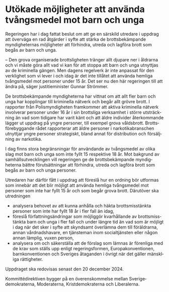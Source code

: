 # Utökade möjligheter att använda tvångsmedel mot barn och unga

Regeringen har i dag fattat beslut om att ge en särskild utredare i uppdrag att överväga en rad åtgärder i syfte att stärka de brotts­bekämpande myndig­heternas möjlig­heter att förhindra, utreda och lagföra brott som begås av barn och unga.

– Den grova organi­serade brotts­ligheten tränger allt djupare ner i åldrarna och vi måste göra allt vad vi kan för att stoppa att barn och unga utnyttjas av de krimi­nella gängen. Men dagens regel­verk är inte anpassat för den verklighet som vi lever i och idag är det inte tillåtet att använda hemliga tvångs­medel mot personer under 15 år. Det ser nu den här regeringen till att ändra på, säger justitie­minister Gunnar Strömmer.

De brotts­bekämpande myndig­heterna har vittnat om att allt fler barn och unga har kopplingar till krimi­nella nätverk och begår allt grövre brott. I rapporter från Polis­myndig­heten fram­kommer att aktiva krimi­nella nätverk involverar personer under 16 år i sin brottsliga verk­samhet i större utsträck­­ning än vad som tidigare har varit känt och att äldre individer åter­kommande lägger ut uppdrag på yngre personer, till exempel grova våldsbrott. Brotts­före­byggande rådet rapporterar att äldre personer i narkotika­branschen utnyttjar yngre personer strategiskt, bland annat för distribution och försälj­ning av narkotika.

I dag finns stora begräns­ningar för användande av tvångs­medel av olika slag mot barn och unga som inte fyllt 15 respektive 18 år. Mot bakgrund av samhälls­utveck­lingen vill regeringen ge de brotts­bekämpande myndig­heterna bättre förutsätt­ningar att förhindra, utreda och lagföra brott som begås av barn och unga personer.

Utredaren har därför fått i uppdrag att föreslå hur en ordning bör utformas som innebär att det blir möjligt att använda hemliga tvångs­medel mot personer som inte har fyllt 15 år och som begår grova brott. Därutöver ska utredningen

* analysera behovet av att kunna anhålla och häkta brotts­misstänkta personer som inte har fyllt 18 år i fler fall än idag,
* föreslå författ­nings­ändringar som möjliggör kvarhållande av brotts­miss­tänkta barn och unga i fler fall och under längre tid än vad som är möjligt i dag när det sker i syfte att skyndsamt över­lämna dem till föräld­rarna, annan vårdnads­havare, en tjänste­man inom social­tjänsten eller någon annan lämplig, vuxen person,
* analysera om och säker­ställa att de förslag som lämnas är förenliga med de krav som ställs upp enligt regerings­formen, Europa­konventionen, barn­konventionen och Sveriges åtaganden i övrigt när det gäller mänskl­iga rättig­heter.

Uppdraget ska redovisas senast den 20 december 2024.

Kommitté­direktiven bygger på en överens­kommelse mellan Sverige­demokraterna, Moderaterna, Krist­demokraterna och Liberalerna.
